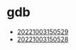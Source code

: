 # gdb
- [20221003150529](/zet/20221003150529/README.md)
- [20221003150528](/zet/20221003150528/README.md)

